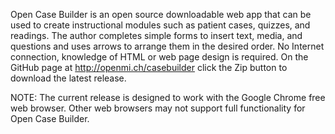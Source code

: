 Open Case Builder is an open source downloadable web app that can be used to create instructional modules such as patient cases, quizzes, and readings. The author completes simple forms to insert text, media, and questions and uses arrows to arrange them in the desired order. No Internet connection, knowledge of HTML or web page design is required. On the GitHub page at http://openmi.ch/casebuilder click the Zip button to download the latest release. 

NOTE: The current release is designed to work with the Google Chrome free web browser. Other web browsers may not support full functionality for Open Case Builder. 
